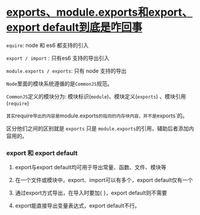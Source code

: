 # [exports、module.exports和export、export default到底是咋回事](https://segmentfault.com/a/1190000010426778)

`equire`: node 和 es6 都支持的引入

`export / import` : 只有es6 支持的导出引入

`module.exports / exports`: 只有 node 支持的导出

`Node`里面的模块系统遵循的是`CommonJS`规范。

`CommonJS`定义的模块分为: 模块标识(`module`)、模块定义(`exports`) 、模块引用(`require`)

`其实`require`导出的内容是`module.exports`的指向的内存块内容，并不是`exports`的。

区分他们之间的区别就是 `exports` 只是 `module.exports`的引用，辅助后者添加内容用的。

### export 和 export **default**

1. export与export default均可用于导出常量、函数、文件、模块等
2. 在一个文件或模块中，export、import可以有多个，export default仅有一个

3. 通过export方式导出，在导入时要加{ }，export default则不需要

4. export能直接导出变量表达式，export default不行。